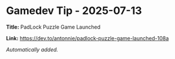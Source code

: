 # Gamedev Tip - 2025-07-13

**Title:** PadLock Puzzle Game Launched

**Link:** https://dev.to/antonnie/padlock-puzzle-game-launched-108a

_Automatically added._
